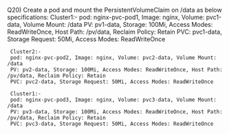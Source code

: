 Q20) Create a pod and mount the PersistentVolumeClaim on /data as below specifications:
     Cluster1:-
     pod: nginx-pvc-pod1, Image: nginx, Volume: pvc1-data, Volume Mount: /data
     PV: pv1-data, Storage: 100Mi, Access Modes: ReadWriteOnce, Host Path: /pv/data, Reclaim Policy: Retain 
     PVC: pvc1-data, Storage Request: 50Mi, Access Modes: ReadWriteOnce
     
     Cluster2:-
     pod: nginx-pvc-pod2, Image: nginx, Volume: pvc2-data, Volume Mount: /data
     PV: pv2-data, Storage: 100Mi, Access Modes: ReadWriteOnce, Host Path: /pv/data, Reclaim Policy: Retain 
     PVC: pvc2-data, Storage Request: 50Mi, Access Modes: ReadWriteOnce
     
     Cluster1:-
     pod: nginx-pvc-pod3, Image: nginx, Volume: pvc3-data, Volume Mount: /data
     PV: pv3-data, Storage: 100Mi, Access Modes: ReadWriteOnce, Host Path: /pv/data, Reclaim Policy: Retain 
     PVC: pvc3-data, Storage Request: 50Mi, Access Modes: ReadWriteOnce
